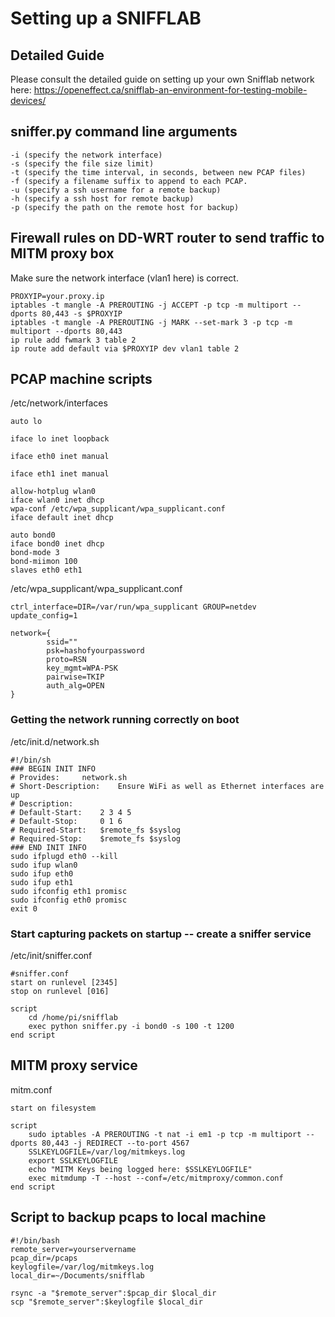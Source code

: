 # Setting up a SNIFFLAB

## Detailed Guide
Please consult the detailed guide on setting up your own Snifflab network here: https://openeffect.ca/snifflab-an-environment-for-testing-mobile-devices/

## sniffer.py command line arguments
	-i (specify the network interface)
	-s (specify the file size limit)
	-t (specify the time interval, in seconds, between new PCAP files)
	-f (specify a filename suffix to append to each PCAP.
	-u (specify a ssh username for a remote backup)
	-h (specify a ssh host for remote backup)
	-p (specify the path on the remote host for backup)

## Firewall rules on DD-WRT router to send traffic to MITM proxy box
Make sure the network interface (vlan1 here) is correct.

	PROXYIP=your.proxy.ip
	iptables -t mangle -A PREROUTING -j ACCEPT -p tcp -m multiport --dports 80,443 -s $PROXYIP
	iptables -t mangle -A PREROUTING -j MARK --set-mark 3 -p tcp -m multiport --dports 80,443
	ip rule add fwmark 3 table 2
	ip route add default via $PROXYIP dev vlan1 table 2

## PCAP machine scripts
/etc/network/interfaces

	auto lo

	iface lo inet loopback

	iface eth0 inet manual

	iface eth1 inet manual

	allow-hotplug wlan0
	iface wlan0 inet dhcp
	wpa-conf /etc/wpa_supplicant/wpa_supplicant.conf
	iface default inet dhcp

	auto bond0
	iface bond0 inet dhcp
	bond-mode 3
	bond-miimon 100
	slaves eth0 eth1

/etc/wpa_supplicant/wpa_supplicant.conf

	ctrl_interface=DIR=/var/run/wpa_supplicant GROUP=netdev
	update_config=1

	network={
	        ssid=""
	        psk=hashofyourpassword
	        proto=RSN
	        key_mgmt=WPA-PSK
	        pairwise=TKIP
	        auth_alg=OPEN
	}

### Getting the network running correctly on boot
/etc/init.d/network.sh

	#!/bin/sh
	### BEGIN INIT INFO
	# Provides:		network.sh
	# Short-Description:	Ensure WiFi as well as Ethernet interfaces are up
	# Description:
	# Default-Start:	2 3 4 5
	# Default-Stop:		0 1 6
	# Required-Start:	$remote_fs $syslog
	# Required-Stop:	$remote_fs $syslog
	### END INIT INFO
	sudo ifplugd eth0 --kill
	sudo ifup wlan0
	sudo ifup eth0
	sudo ifup eth1
	sudo ifconfig eth1 promisc
	sudo ifconfig eth0 promisc
	exit 0

### Start capturing packets on startup -- create a sniffer service
/etc/init/sniffer.conf

	#sniffer.conf
	start on runlevel [2345]
	stop on runlevel [016]

	script
		cd /home/pi/snifflab
		exec python sniffer.py -i bond0 -s 100 -t 1200
	end script

## MITM proxy service
mitm.conf

	start on filesystem

	script
		sudo iptables -A PREROUTING -t nat -i em1 -p tcp -m multiport --dports 80,443 -j REDIRECT --to-port 4567
		SSLKEYLOGFILE=/var/log/mitmkeys.log
		export SSLKEYLOGFILE
		echo "MITM Keys being logged here: $SSLKEYLOGFILE"
		exec mitmdump -T --host --conf=/etc/mitmproxy/common.conf
	end script

## Script to backup pcaps to local machine

	#!/bin/bash
	remote_server=yourservername
	pcap_dir=/pcaps
	keylogfile=/var/log/mitmkeys.log
	local_dir=~/Documents/snifflab

	rsync -a "$remote_server":$pcap_dir $local_dir
	scp "$remote_server":$keylogfile $local_dir